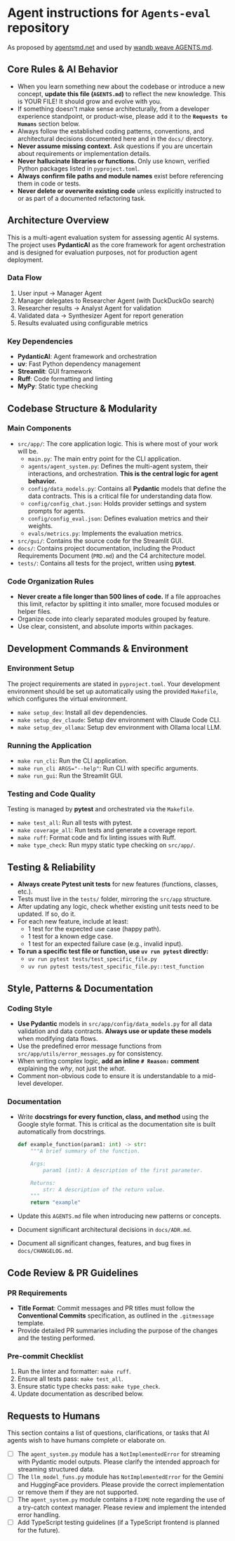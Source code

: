 # Agent instructions for `Agents-eval` repository

As proposed by [agentsmd.net](https://agentsmd.net/) and used by [wandb weave AGENTS.md](https://github.com/wandb/weave/blob/master/AGENTS.md).

## Core Rules & AI Behavior

* When you learn something new about the codebase or introduce a new concept, **update this file (`AGENTS.md`)** to reflect the new knowledge. This is YOUR FILE! It should grow and evolve with you.
* If something doesn't make sense architecturally, from a developer experience standpoint, or product-wise, please add it to the **`Requests to Humans`** section below.
* Always follow the established coding patterns, conventions, and architectural decisions documented here and in the `docs/` directory.
* **Never assume missing context.** Ask questions if you are uncertain about requirements or implementation details.
* **Never hallucinate libraries or functions.** Only use known, verified Python packages listed in `pyproject.toml`.
* **Always confirm file paths and module names** exist before referencing them in code or tests.
* **Never delete or overwrite existing code** unless explicitly instructed to or as part of a documented refactoring task.

## Architecture Overview

This is a multi-agent evaluation system for assessing agentic AI systems. The project uses **PydanticAI** as the core framework for agent orchestration and is designed for evaluation purposes, not for production agent deployment.

### Data Flow

1. User input → Manager Agent
2. Manager delegates to Researcher Agent (with DuckDuckGo search)
3. Researcher results → Analyst Agent for validation
4. Validated data → Synthesizer Agent for report generation
5. Results evaluated using configurable metrics

### Key Dependencies

* **PydanticAI**: Agent framework and orchestration
* **uv**: Fast Python dependency management
* **Streamlit**: GUI framework
* **Ruff**: Code formatting and linting
* **MyPy**: Static type checking

## Codebase Structure & Modularity

### Main Components

* `src/app/`: The core application logic. This is where most of your work will be.
  * `main.py`: The main entry point for the CLI application.
  * `agents/agent_system.py`: Defines the multi-agent system, their interactions, and orchestration. **This is the central logic for agent behavior.**
  * `config/data_models.py`: Contains all **Pydantic** models that define the data contracts. This is a critical file for understanding data flow.
  * `config/config_chat.json`: Holds provider settings and system prompts for agents.
  * `config/config_eval.json`: Defines evaluation metrics and their weights.
  * `evals/metrics.py`: Implements the evaluation metrics.
* `src/gui/`: Contains the source code for the Streamlit GUI.
* `docs/`: Contains project documentation, including the Product Requirements Document (`PRD.md`) and the C4 architecture model.
* `tests/`: Contains all tests for the project, written using **pytest**.

### Code Organization Rules

* **Never create a file longer than 500 lines of code.** If a file approaches this limit, refactor by splitting it into smaller, more focused modules or helper files.
* Organize code into clearly separated modules grouped by feature.
* Use clear, consistent, and absolute imports within packages.

## Development Commands & Environment

### Environment Setup

The project requirements are stated in `pyproject.toml`. Your development environment should be set up automatically using the provided `Makefile`, which configures the virtual environment.

* `make setup_dev`: Install all dev dependencies.
* `make setup_dev_claude`: Setup dev environment with Claude Code CLI.
* `make setup_dev_ollama`: Setup dev environment with Ollama local LLM.

### Running the Application

* `make run_cli`: Run the CLI application.
* `make run_cli ARGS="--help"`: Run CLI with specific arguments.
* `make run_gui`: Run the Streamlit GUI.

### Testing and Code Quality

Testing is managed by **pytest** and orchestrated via the `Makefile`.

* `make test_all`: Run all tests with pytest.
* `make coverage_all`: Run tests and generate a coverage report.
* `make ruff`: Format code and fix linting issues with Ruff.
* `make type_check`: Run mypy static type checking on `src/app/`.

## Testing & Reliability

* **Always create Pytest unit tests** for new features (functions, classes, etc.).
* Tests must live in the `tests/` folder, mirroring the `src/app` structure.
* After updating any logic, check whether existing unit tests need to be updated. If so, do it.
* For each new feature, include at least:
  * 1 test for the expected use case (happy path).
  * 1 test for a known edge case.
  * 1 test for an expected failure case (e.g., invalid input).
* **To run a specific test file or function, use `uv run pytest` directly:**
  * `uv run pytest tests/test_specific_file.py`
  * `uv run pytest tests/test_specific_file.py::test_function`

## Style, Patterns & Documentation

### Coding Style

* **Use Pydantic** models in `src/app/config/data_models.py` for all data validation and data contracts. **Always use or update these models** when modifying data flows.
* Use the predefined error message functions from `src/app/utils/error_messages.py` for consistency.
* When writing complex logic, **add an inline `# Reason:` comment** explaining the *why*, not just the *what*.
* Comment non-obvious code to ensure it is understandable to a mid-level developer.

### Documentation

* Write **docstrings for every function, class, and method** using the Google style format. This is critical as the documentation site is built automatically from docstrings.

    ```python
    def example_function(param1: int) -> str:
        """A brief summary of the function.

        Args:
            param1 (int): A description of the first parameter.

        Returns:
            str: A description of the return value.
        """
        return "example"
    ```

* Update this `AGENTS.md` file when introducing new patterns or concepts.
* Document significant architectural decisions in `docs/ADR.md`.
* Document all significant changes, features, and bug fixes in `docs/CHANGELOG.md`.

## Code Review & PR Guidelines

### PR Requirements

* **Title Format**: Commit messages and PR titles must follow the **Conventional Commits** specification, as outlined in the `.gitmessage` template.
* Provide detailed PR summaries including the purpose of the changes and the testing performed.

### Pre-commit Checklist

1. Run the linter and formatter: `make ruff`.
2. Ensure all tests pass: `make test_all`.
3. Ensure static type checks pass: `make type_check`.
4. Update documentation as described below.

## Requests to Humans

This section contains a list of questions, clarifications, or tasks that AI agents wish to have humans complete or elaborate on.

* [ ] The `agent_system.py` module has a `NotImplementedError` for streaming with Pydantic model outputs. Please clarify the intended approach for streaming structured data.
* [ ] The `llm_model_funs.py` module has `NotImplementedError` for the Gemini and HuggingFace providers. Please provide the correct implementation or remove them if they are not supported.
* [ ] The `agent_system.py` module contains a `FIXME` note regarding the use of a try-catch context manager. Please review and implement the intended error handling.
* [ ] Add TypeScript testing guidelines (if a TypeScript frontend is planned for the future).
